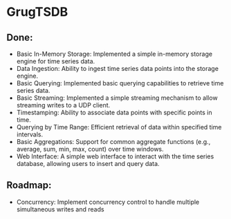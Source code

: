 # GrugTSDB

## Done:
* Basic In-Memory Storage: Implemented a simple in-memory storage engine for time series data.
* Data Ingestion: Ability to ingest time series data points into the storage engine.
* Basic Querying: Implemented basic querying capabilities to retrieve time series data.
* Basic Streaming: Implemented a simple streaming mechanism to allow streaming writes to a UDP client.
* Timestamping: Ability to associate data points with specific points in time.
* Querying by Time Range: Efficient retrieval of data within specified time intervals.
* Basic Aggregations: Support for common aggregate functions (e.g., average, sum, min, max, count) over time windows.
* Web Interface: A simple web interface to interact with the time series database, allowing users to insert and query data.

## Roadmap:
* Concurrency: Implement concurrency control to handle multiple simultaneous writes and reads